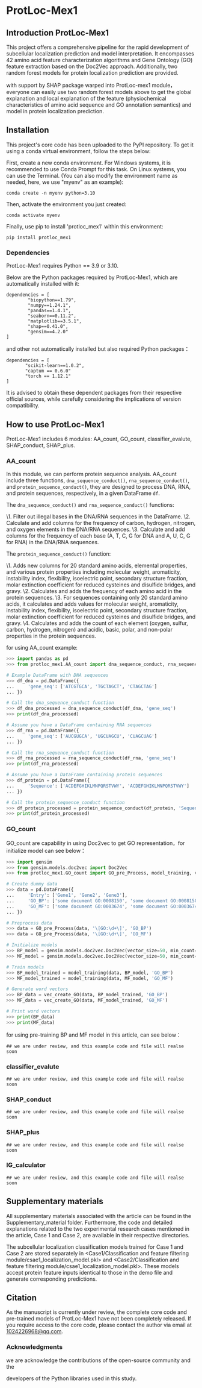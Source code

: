 # ProtLoc-Mex1

## Introduction ProtLoc-Mex1

This project offers a comprehensive pipeline for the rapid development of subcellular localization prediction and model interpretation. It encompasses 42 amino acid feature characterization algorithms and Gene Ontology (GO) feature extraction based on the Doc2Vec approach. Additionally, two random forest models for protein localization prediction are provided. 

with support by SHAP package warped into ProtLoc-mex1 module，everyone can easily use two random forest models above to get the global explanation and local explanation of the feature (physiochemical characteristics of amino acid sequence and GO annotation semantics)  and model in  protein localization prediction.

## Installation 

This project's core code has been uploaded to the PyPI repository. To get it using a conda virtual environment, follow the steps below:

First, create a new conda environment. For Windows systems, it is recommended to use Conda Prompt for this task. On Linux systems, you can use the Terminal. (You can also modify the environment name as needed, here, we use "myenv" as an example):

```
conda create -n myenv python=3.10
```

Then, activate the environment you just created:

```
conda activate myenv
```

Finally, use pip to install 'protloc_mex1' within this environment:

```
pip install protloc_mex1
```

### Dependencies

ProtLoc-Mex1 requires Python  == 3.9 or 3.10.

Below are the Python packages required by ProtLoc-Mex1, which are automatically installed with it:

```
dependencies = [
        "biopython==1.79",
        "numpy==1.24.1",
        "pandas==1.4.1",
        "seaborn==0.11.2",
        "matplotlib==3.5.1",
        "shap==0.41.0",
        "gensim==4.2.0"
]
```

 and other not automatically installed but also required Python packages：

```
dependencies = [
       "scikit-learn==1.0.2",
       "captum == 0.6.0"
       "torch == 1.12.1"
]
```

It is advised to obtain these dependent packages from their respective official sources, while carefully considering the implications of version compatibility.

## How to use ProtLoc-Mex1

ProtLoc-Mex1 includes 6 modules: AA_count, GO_count, classifier_evalute, SHAP_conduct,  SHAP_plus.

###  AA_count

In this module, we can perform protein sequence analysis. AA_count include three functions, `dna_sequence_conduct()`, `rna_sequence_conduct()`, and `protein_sequence_conduct()`, they are designed to process DNA, RNA, and protein sequences, respectively, in a given DataFrame `df`.

The `dna_sequence_conduct()` and `rna_sequence_conduct()` functions:

\1. Filter out illegal bases in the DNA/RNA sequences in the DataFrame.
\2. Calculate and add columns for the frequency of carbon, hydrogen, nitrogen, and oxygen elements in the DNA/RNA sequences.
\3. Calculate and add columns for the frequency of each base (A, T, C, G for DNA and A, U, C, G for RNA) in the DNA/RNA sequences.

The `protein_sequence_conduct()` function:

\1. Adds new columns for 20 standard amino acids, elemental properties, and various protein properties including molecular weight, aromaticity, instability index, flexibility, isoelectric point, secondary structure fraction, molar extinction coefficient for reduced cysteines and disulfide bridges, and gravy.
\2. Calculates and adds the frequency of each amino acid in the protein sequences.
\3. For sequences containing only 20 standard amino acids, it calculates and adds values for molecular weight, aromaticity, instability index, flexibility, isoelectric point, secondary structure fraction, molar extinction coefficient for reduced cysteines and disulfide bridges, and gravy.
\4. Calculates and adds the count of each element (oxygen, sulfur, carbon, hydrogen, nitrogen) and acidic, basic, polar, and non-polar properties in the protein sequences.

for using AA_count example:

```python
>>> import pandas as pd
>>> from protloc_mex1.AA_count import dna_sequence_conduct, rna_sequence_conduct, protein_sequence_conduct

# Example DataFrame with DNA sequences
>>> df_dna = pd.DataFrame({
...     'gene_seq': ['ATCGTGCA', 'TGCTAGCT', 'CTAGCTAG']
... })

# Call the dna_sequence_conduct function
>>> df_dna_processed = dna_sequence_conduct(df_dna, 'gene_seq')
>>> print(df_dna_processed)

# Assume you have a DataFrame containing RNA sequences
>>> df_rna = pd.DataFrame({
...     'gene_seq': ['AUCGUGCA', 'UGCUAGCU', 'CUAGCUAG']
... })

# Call the rna_sequence_conduct function
>>> df_rna_processed = rna_sequence_conduct(df_rna, 'gene_seq')
>>> print(df_rna_processed)

# Assume you have a DataFrame containing protein sequences
>>> df_protein = pd.DataFrame({
...     'Sequence': ['ACDEFGHIKLMNPQRSTVWY', 'ACDEFGHIKLMNPQRSTVWY']
... })

# Call the protein_sequence_conduct function
>>> df_protein_processed = protein_sequence_conduct(df_protein, 'Sequence')
>>> print(df_protein_processed)
```

### GO_count

GO_count are capability in using Doc2vec to get GO representation，for initialize model can see below：

```python
>>> import gensim
>>> from gensim.models.doc2vec import Doc2Vec
>>> from protloc_mex1.GO_count import GO_pre_Process, model_training, vec_create_GO

# Create dummy data
>>> data = pd.DataFrame({
...     'Entry': ['Gene1', 'Gene2', 'Gene3'],
...     'GO_BP': ['some document GO:0008150', 'some document GO:0008150;GO:0009987', 'some document GO:0009987'],
...     'GO_MF': ['some document GO:0003674', 'some document GO:0003674;GO:0003824', 'some document GO:0003824']
... })

# Preprocess data
>>> data = GO_pre_Process(data, '\[GO:\d+\]', 'GO_BP')
>>> data = GO_pre_Process(data, '\[GO:\d+\]', 'GO_MF')

# Initialize models
>>> BP_model = gensim.models.doc2vec.Doc2Vec(vector_size=50, min_count=2, epochs=40, window=5, workers=1, dm=0, seed=0)
>>> MF_model = gensim.models.doc2vec.Doc2Vec(vector_size=50, min_count=2, epochs=40, window=5, workers=1, dm=0, seed=0)

# Train models
>>> BP_model_trained = model_training(data, BP_model, 'GO_BP')
>>> MF_model_trained = model_training(data, MF_model, 'GO_MF')

# Generate word vectors
>>> BP_data = vec_create_GO(data, BP_model_trained, 'GO_BP')
>>> MF_data = vec_create_GO(data, MF_model_trained, 'GO_MF')

# Print word vectors
>>> print(BP_data)
>>> print(MF_data)
```

for using pre-training BP and MF model in this article, can see below：

```
## we are under review, and this example code and file will realse soon
```

### classifier_evalute

```
## we are under review, and this example code and file will realse soon
```

### SHAP_conduct

```
## we are under review, and this example code and file will realse soon
```

### SHAP_plus

```
## we are under review, and this example code and file will realse soon
```

### IG_calculator

```
## we are under review, and this example code and file will realse soon
```



## Supplementary materials

All supplementary materials associated with the article can be found in the Supplementary_material folder. Furthermore, the code and detailed explanations related to the two experimental research cases mentioned in the article, Case 1 and Case 2, are available in their respective directories.

The subcellular localization classification models trained for Case 1 and Case 2 are stored separately in <Case1/Classification and feature filtering module/csae1_localization_model.pkl> and <Case2/Classification and feature filtering module/csae1_localization_model.pkl>. These models accept protein feature inputs identical to those in the demo file and generate corresponding predictions.

## Citation

As the manuscript is currently under review, the complete core code and pre-trained models of ProtLoc-Mex1 have not been completely released. If you require access to the core code, please contact the author via email at 1024226968@qq.com.

### Acknowledgments

we are acknowledge the contributions of the open-source community and the 

developers of the Python libraries used in this study. 
